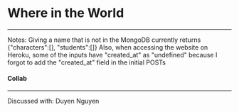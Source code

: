 <h1> Where in the World </h1>
<p></p>

<h4></h4>
<hr>
<p>

</p>
Notes: Giving a name that is not in the MongoDB currently returns {"characters":[], "students":[]}
		Also, when accessing the website on Heroku, some of the inputs have "created_at" as "undefined"
		because I forgot to add the "created_at" field in the initial POSTs

<h4> Collab </h4>
<hr>
<p> Discussed with: Duyen Nguyen </p>


